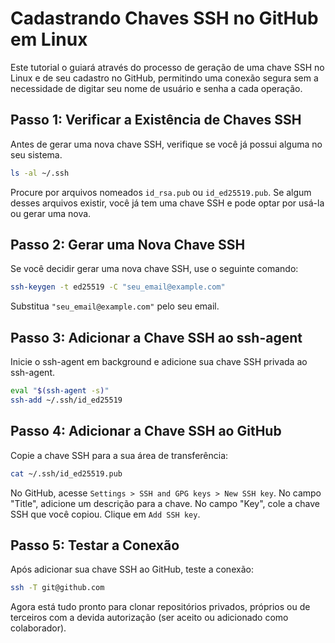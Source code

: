 # Cadastrando Chaves SSH no GitHub em Linux

Este tutorial o guiará através do processo de geração de uma chave SSH no Linux e de seu cadastro no GitHub, permitindo uma conexão segura sem a necessidade de digitar seu nome de usuário e senha a cada operação.

## Passo 1: Verificar a Existência de Chaves SSH

Antes de gerar uma nova chave SSH, verifique se você já possui alguma no seu sistema.

```bash
ls -al ~/.ssh
```


Procure por arquivos nomeados `id_rsa.pub` ou `id_ed25519.pub`. 
Se algum desses arquivos existir, você já tem uma chave SSH e pode optar por usá-la ou gerar uma nova.

## Passo 2: Gerar uma Nova Chave SSH

Se você decidir gerar uma nova chave SSH, use o seguinte comando:

```bash
ssh-keygen -t ed25519 -C "seu_email@example.com"
```

Substitua `"seu_email@example.com"` pelo seu email. 
## Passo 3: Adicionar a Chave SSH ao ssh-agent
Inicie o ssh-agent em background e adicione sua chave SSH privada ao ssh-agent.

```bash
eval "$(ssh-agent -s)"
ssh-add ~/.ssh/id_ed25519
```

## Passo 4: Adicionar a Chave SSH ao GitHub

Copie a chave SSH para a sua área de transferência:
```bash
cat ~/.ssh/id_ed25519.pub
```

No GitHub, acesse `Settings > SSH and GPG keys > New SSH key`.
No campo "Title", adicione um descrição para a chave.
No campo "Key", cole a chave SSH que você copiou.
Clique em `Add SSH key`.
## Passo 5: Testar a Conexão
Após adicionar sua chave SSH ao GitHub, teste a conexão:

```bash
ssh -T git@github.com
```

Agora está tudo pronto para clonar repositórios privados, próprios ou de terceiros com
a devida autorização (ser aceito ou adicionado como colaborador).
